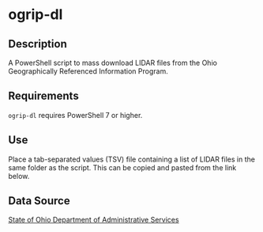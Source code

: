 # ogrip-dl

## Description

A PowerShell script to mass download LIDAR files from the Ohio Geographically Referenced Information Program.

## Requirements

`ogrip-dl` requires PowerShell 7 or higher.

## Use
Place a tab-separated values (TSV) file containing a list of LIDAR files in the same folder as the script. This can be copied and pasted from the link below.

## Data Source
[State of Ohio Department of Administrative Services](https://gis1.oit.ohio.gov/geodatadownload/)